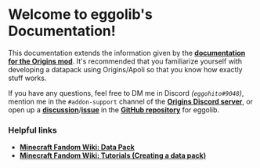 #   Welcome to eggolib's Documentation!

This documentation extends the information given by the [**documentation for the Origins mod**][1]. It's recommended that you familiarize yourself with developing a datapack using Origins/Apoli so that you know how exactly stuff works.

If you have any questions, feel free to DM me in Discord *(`eggohito#9048`)*, mention me in the `#addon-support` channel of the [**Origins Discord server**][2], or open up a [**discussion**][3]/[**issue**][4] in the [**GitHub repository**][5] for eggolib.


### Helpful links

* [**Minecraft Fandom Wiki: Data Pack**](https://minecraft.gamepedia.com/Data_Pack)
* [**Minecraft Fandom Wiki: Tutorials (Creating a data pack)**](https://minecraft.gamepedia.com/Tutorials/Creating_a_data_pack)



[1]: https://origins.readthedocs.io/en/latest
[2]: https://discord.com/invite/4mTMHu3
[3]: https://github.com/eggohito/eggolib/discussions/new
[4]: https://github.com/eggohito/eggolib/issues/new
[5]: https://github.com/eggohito/eggolib
